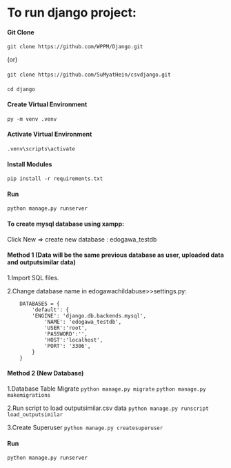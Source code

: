 # To run django project:
#### Git Clone
    git clone https://github.com/WPPM/Django.git
(or)
####
    git clone https://github.com/SuMyatHein/csvdjango.git
####
    cd django

#### Create Virtual Environment
    py -m venv .venv

#### Activate Virtual Environment
    .venv\scripts\activate

#### Install Modules
    pip install -r requirements.txt

#### Run
    python manage.py runserver

#### To create mysql database using xampp:
Click New => create new database : edogawa_testdb

#### Method 1 (Data will be the same previous database as user, uploaded data and outputsimilar data)
1.Import SQL files.

2.Change database name in edogawachildabuse>>settings.py: 
```
	DATABASES = {
    	'default': {
       	'ENGINE': 'django.db.backends.mysql',
        	'NAME': 'edogawa_testdb',
        	'USER':'root',
        	'PASSWORD':'',
        	'HOST':'localhost',
        	'PORT': '3306',
    	}
	}
```

#### Method 2 (New Database)
1.Database Table Migrate
		```python manage.py migrate```
		```python manage.py makemigrations```
		
2.Run script to load outputsimilar.csv data
		`python manage.py runscript load_outputsimilar`

3.Create Superuser
		`python manage.py createsuperuser`

#### Run
    python manage.py runserver




